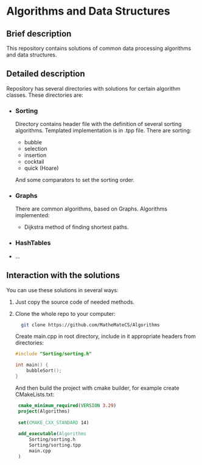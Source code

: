 # Algorithms and Data Structures


## Brief description
This repository contains solutions of common data processing algorithms and data structures.

## Detailed description
Repository has several directories with solutions for certain algorithm classes. These directories are:
* ### Sorting
  Directory contains header file with the definition of several sorting algorithms. Templated implementation is in .tpp file. There are sorting:
    * bubble
    * selection
    * insertion
    * cocktail
    * quick (Hoare)
  
  And some comparators to set the sorting order.
* ### Graphs
   There are common algorithms, based on Graphs. Algorithms implemented:
    * Dijkstra method of finding shortest paths.
* ### HashTables
* ...

## Interaction with the solutions
You can use these solutions in several ways:
1. Just copy the source code of needed methods.
2. Clone the whole repo to your computer:
    ```bash
      git clone https://github.com/MatheMateCS/Algorithms
    ```
   Create main.cpp in root directory, include in it appropriate headers from directories:

   ```C++
   #include "Sorting/sorting.h"
   
   int main() {
       bubbleSort();
   }
   ``` 
   And then build the project with cmake builder, for example create CMakeLists.txt:

   ```cmake
    cmake_minimum_required(VERSION 3.29)
    project(Algorithms)
    
    set(CMAKE_CXX_STANDARD 14)
    
    add_executable(Algorithms
        Sorting/sorting.h
        Sorting/sorting.tpp
        main.cpp
    )
    ```
